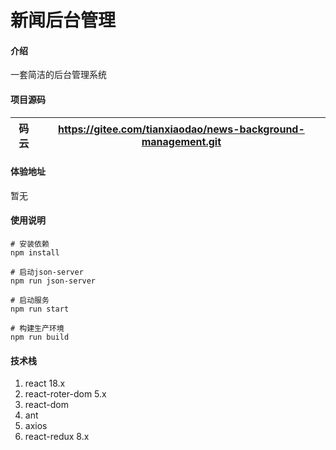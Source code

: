 # 新闻后台管理

#### 介绍

一套简洁的后台管理系统

#### 项目源码

| 码云 | https://gitee.com/tianxiaodao/news-background-management.git |
|----|--------------------------------------------------------------|



#### 体验地址

暂无

#### 使用说明


```
# 安装依赖
npm install

# 启动json-server
npm run json-server

# 启动服务 
npm run start

# 构建生产环境
npm run build
```



#### 技术栈
1. react 18.x
2. react-roter-dom 5.x
3. react-dom
1. ant
1. axios
1. react-redux 8.x


